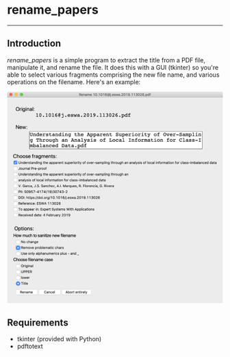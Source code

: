 # rename_papers


---


## Introduction

*rename_papers* is a simple program to extract the title from a PDF file, manipulate it, and rename the file.  It does this with a GUI (tkinter) so you're able to select various fragments comprising the new file name, and various operations on the filename.  Here's an example:

![rename winow](./assets/imgs/rename_window.png)

## Requirements

- tkinter (provided with Python)
- pdftotext
